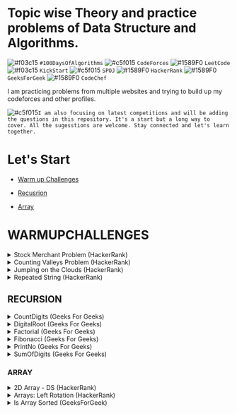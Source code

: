 # Topic wise Theory and practice problems of Data Structure and Algorithms.

![#f03c15](https://via.placeholder.com/15/f03c15/000000?text=+) `#100DaysOfAlgorithms` ![#c5f015](https://via.placeholder.com/15/c5f015/000000?text=+) `CodeForces` ![#1589F0](https://via.placeholder.com/15/1589F0/000000?text=+) `LeetCode` ![#f03c15](https://via.placeholder.com/15/f03c15/000000?text=+) `KickStart` ![#c5f015](https://via.placeholder.com/15/c5f015/000000?text=+) `SPOJ` ![#1589F0](https://via.placeholder.com/15/1589F0/000000?text=+) `HackerRank` ![#1589F0](https://via.placeholder.com/15/1589F0/000000?text=+) `GeeksForGeek` ![#1589F0](https://via.placeholder.com/15/1589F0/000000?text=+) `CodeChef`

I am practicing problems from multiple websites and trying to build up my codeforces and other profiles.

![#c5f015](https://via.placeholder.com/15/c5f015/000000?text=+)`I am also focusing on latest competitions and will be adding the questions in this repository. It's a start but a long way to cover. All the sugesstions are welcome. Stay connected and let's learn together.`

# Let's Start

- [Warm up Challenges](#WARMUPCHALLENGES)

- [Recusrion](#RECURSION)

- [Array](#ARRAY)

# WARMUPCHALLENGES

<details>

<summary>Stock Merchant Problem (HackerRank)</summary>

```

Hackerrank Problem: https://www.hackerrank.com/challenges/sock-merchant

Hackerrank Title: Stock Merchant

Solution: https://github.com/kushalseth/DataStructure/blob/master/JavaScripts/stockMerchant.js

```

</details>

<details>

<summary>Counting Valleys Problem (HackerRank)</summary>

```

Hackerrank Problem: https://www.hackerrank.com/challenges/counting-valleys/

Hackerrank Title: Counting Valleys

Solution: https://github.com/kushalseth/DataStructure/blob/master/CodingProblems/CodingProblems/HackerRank/countingValleys.cs

```

</details>

<details>

<summary>Jumping on the Clouds (HackerRank)</summary>

```

Hackerrank Problem: https://www.hackerrank.com/challenges/jumping-on-the-clouds/

Hackerrank Title: Jumping on the Clouds

Solution: https://github.com/kushalseth/DataStructure/blob/master/CodingProblems/CodingProblems/HackerRank/JumpingOnClouds.cs

```

</details>

<details>

<summary>Repeated String (HackerRank)</summary>

```

Hackerrank Problem: https://www.hackerrank.com/challenges/repeated-string/

Hackerrank Title: Repeated String

Solution: https://github.com/kushalseth/DataStructure/blob/master/CodingProblems/CodingProblems/HackerRank/RepeatedString.cs

```

</details>

## RECURSION

<details>

<summary>CountDigits (Geeks For Geeks)</summary>

```

Problem: Geeks For Geeks

Title: CountDigits in a number

Solution: https://github.com/kushalseth/DataStructure/blob/master/CodingProblems/CodingProblems/Recursion/CountDigits.cs

```

</details>

<details>

<summary>DigitalRoot (Geeks For Geeks)</summary>

```

Problem: Geeks For Geeks

Title: Find DigitalRoot. DigitalRoot of a number is the recursive sum of its digits until we get a single digit number.

Solution: https://github.com/kushalseth/DataStructure/blob/master/CodingProblems/CodingProblems/Recursion/DigitalRoot.cs

```

</details>

<details>

<summary>Factorial (Geeks For Geeks)</summary>

```

Problem: Geeks For Geeks

Title: Factorial

Solution: https://github.com/kushalseth/DataStructure/blob/master/CodingProblems/CodingProblems/Recursion/Factorial.cs

```

</details>

<details>

<summary>Fibonacci (Geeks For Geeks)</summary>

```

Problem: Geeks For Geeks

Title: Fibonacci

Solution: https://github.com/kushalseth/DataStructure/blob/master/CodingProblems/CodingProblems/Recursion/Fibonacci.cs

```

</details>

<details>

<summary>PrintNo (Geeks For Geeks)</summary>

```

Problem: Geeks For Geeks

Title: PrintNo

Solution: https://github.com/kushalseth/DataStructure/blob/master/CodingProblems/CodingProblems/Recursion/PrintNos.cs

```

</details>

<details>

<summary>SumOfDigits (Geeks For Geeks)</summary>

```

Problem: Geeks For Geeks

Title: SumOfDigits

Solution: https://github.com/kushalseth/DataStructure/blob/master/CodingProblems/CodingProblems/Recursion/SumOfDigits.cs

```

</details>

### ARRAY

<details>

<summary>2D Array - DS (HackerRank)</summary>

```

Hackerrank Problem: https://www.hackerrank.com/challenges/2d-array/

Hackerrank Title: 2D Array - DS

Solution: https://github.com/kushalseth/DataStructure/blob/master/CodingProblems/CodingProblems/HackerRank/Array2D.cs

```

</details>

<details>

<summary>Arrays: Left Rotation (HackerRank)</summary>

```

Hackerrank Problem: https://www.hackerrank.com/challenges/ctci-array-left-rotation/problem

Hackerrank Arrays: Left Rotation

Solution: https://github.com/kushalseth/DataStructure/blob/master/CodingProblems/CodingProblems/HackerRank/ArrayRotation.cs

```

</details>

<details>

<summary>Is Array Sorted (GeeksForGeek)</summary>

```

GeeksForGeek: https://www.geeksforgeeks.org/program-check-array-sorted-not-iterative-recursive/

Problem: Program to check if an array is sorted or not (Iterative and Recursive)

Solution: https://github.com/kushalseth/DataStructure/blob/master/CodingProblems/CodingProblems/ArrayProblems/ArrayIsSorted.cs

```

</details>
